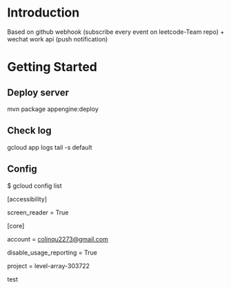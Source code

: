 
# Introduction

Based on github webhook (subscribe every event on leetcode-Team repo) + wechat work api (push notification)


# Getting Started 

## Deploy server
mvn package appengine:deploy

## Check log
gcloud app logs tail -s default

## Config
$ gcloud config list

[accessibility]

screen_reader = True

[core]

account = colinqu2273@gmail.com

disable_usage_reporting = True

project = level-array-303722

test


